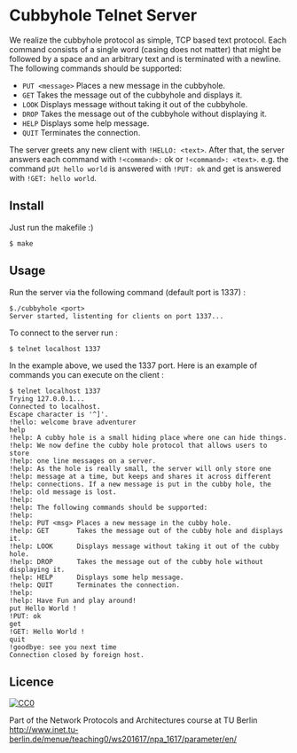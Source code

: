 # Cubbyhole Telnet Server

We realize the cubbyhole protocol as simple, TCP based text protocol. Each command consists of a
single word (casing does not matter) that might be followed by a space and an arbitrary text and is
terminated with a newline. The following commands should be supported:

- `PUT <message>` Places a new message in the cubbyhole.
- `GET` Takes the message out of the cubbyhole and displays it.
- `LOOK` Displays message without taking it out of the cubbyhole.
- `DROP` Takes the message out of the cubbyhole without displaying it.
- `HELP` Displays some help message.
- `QUIT` Terminates the connection.

The server greets any new client with `!HELLO: <text>`. After that, the server answers each command
with `!<command>:` ok or `!<command>: <text>`. e.g. the command `pUt hello world` is answered
with `!PUT: ok` and get is answered with `!GET: hello world`.

## Install

Just run the makefile :)
```
$ make
```

## Usage

Run the server via the following command (default port is 1337) :

```
$./cubbyhole <port>
Server started, listenting for clients on port 1337...
```

To connect to the server run :

```
$ telnet localhost 1337
```

In the example above, we used the 1337 port. Here is an example of commands you can execute on the client :

```
$ telnet localhost 1337
Trying 127.0.0.1...
Connected to localhost.
Escape character is '^]'.
!hello: welcome brave adventurer
help
!help: A cubby hole is a small hiding place where one can hide things.
!help: We now define the cubby hole protocol that allows users to store
!help: one line messages on a server.
!help: As the hole is really small, the server will only store one
!help: message at a time, but keeps and shares it across different
!help: connections. If a new message is put in the cubby hole, the
!help: old message is lost.
!help:
!help: The following commands should be supported:
!help:
!help: PUT <msg> Places a new message in the cubby hole.
!help: GET       Takes the message out of the cubby hole and displays it.
!help: LOOK      Displays message without taking it out of the cubby hole.
!help: DROP      Takes the message out of the cubby hole without displaying it.
!help: HELP      Displays some help message.
!help: QUIT      Terminates the connection.
!help:
!help: Have Fun and play around!
put Hello World !
!PUT: ok
get
!GET: Hello World !
quit
!goodbye: see you next time
Connection closed by foreign host.
```
## Licence

[![CC0](https://licensebuttons.net/p/zero/1.0/88x31.png)](https://creativecommons.org/publicdomain/zero/1.0/)

Part of the Network Protocols and Architectures course at TU Berlin  
http://www.inet.tu-berlin.de/menue/teaching0/ws201617/npa_1617/parameter/en/

